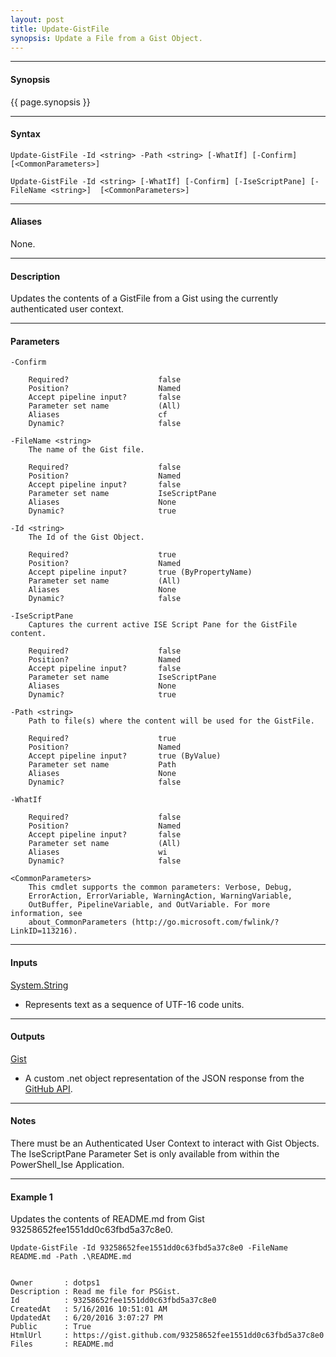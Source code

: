 ```yaml
---
layout: post
title: Update-GistFile
synopsis: Update a File from a Gist Object.
---
```


---

#### **Synopsis**

{{ page.synopsis }}

---

#### **Syntax**

```
Update-GistFile -Id <string> -Path <string> [-WhatIf] [-Confirm]  [<CommonParameters>]

Update-GistFile -Id <string> [-WhatIf] [-Confirm] [-IseScriptPane] [-FileName <string>]  [<CommonParameters>]
```

---

#### **Aliases**

None.

---

#### **Description**

Updates the contents of a GistFile from a Gist using the currently authenticated user context.

---

#### **Parameters**

```
-Confirm
    
    Required?                    false
    Position?                    Named
    Accept pipeline input?       false
    Parameter set name           (All)
    Aliases                      cf
    Dynamic?                     false
    
-FileName <string>
    The name of the Gist file.
    
    Required?                    false
    Position?                    Named
    Accept pipeline input?       false
    Parameter set name           IseScriptPane
    Aliases                      None
    Dynamic?                     true
    
-Id <string>
    The Id of the Gist Object.
    
    Required?                    true
    Position?                    Named
    Accept pipeline input?       true (ByPropertyName)
    Parameter set name           (All)
    Aliases                      None
    Dynamic?                     false
    
-IseScriptPane
    Captures the current active ISE Script Pane for the GistFile content.
    
    Required?                    false
    Position?                    Named
    Accept pipeline input?       false
    Parameter set name           IseScriptPane
    Aliases                      None
    Dynamic?                     true
    
-Path <string>
    Path to file(s) where the content will be used for the GistFile.
    
    Required?                    true
    Position?                    Named
    Accept pipeline input?       true (ByValue)
    Parameter set name           Path
    Aliases                      None
    Dynamic?                     false
    
-WhatIf
    
    Required?                    false
    Position?                    Named
    Accept pipeline input?       false
    Parameter set name           (All)
    Aliases                      wi
    Dynamic?                     false
    
<CommonParameters>
    This cmdlet supports the common parameters: Verbose, Debug,
    ErrorAction, ErrorVariable, WarningAction, WarningVariable,
    OutBuffer, PipelineVariable, and OutVariable. For more information, see 
    about_CommonParameters (http://go.microsoft.com/fwlink/?LinkID=113216). 
```

---

#### **Inputs**

[System.String](https://msdn.microsoft.com/en-us/library/system.string%28v=vs.110%29.aspx)

* Represents text as a sequence of UTF-16 code units.

---

#### **Outputs**

[Gist](https://developer.github.com/v3/gists/)

* A custom .net object representation of the JSON response from the [GitHub API](https://developer.github.com).

---

#### **Notes**

There must be an Authenticated User Context to interact with Gist Objects.
The IseScriptPane Parameter Set is only available from within the PowerShell_Ise Application.

---

#### **Example 1**

Updates the contents of README.md from Gist 93258652fee1551dd0c63fbd5a37c8e0.

```
Update-GistFile -Id 93258652fee1551dd0c63fbd5a37c8e0 -FileName README.md -Path .\README.md


Owner       : dotps1
Description : Read me file for PSGist.
Id          : 93258652fee1551dd0c63fbd5a37c8e0
CreatedAt   : 5/16/2016 10:51:01 AM
UpdatedAt   : 6/20/2016 3:07:27 PM
Public      : True
HtmlUrl     : https://gist.github.com/93258652fee1551dd0c63fbd5a37c8e0
Files       : README.md
```
